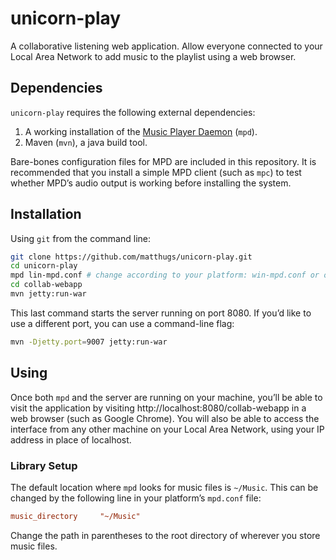 unicorn-play
============

A collaborative listening web application. Allow everyone connected to your
Local Area Network to add music to the playlist using a web browser.

## Dependencies

`unicorn-play` requires the following external dependencies:

1. A working installation of the [Music Player Daemon](http://mpd.wikia.com/wiki/Install) (`mpd`).
2. Maven (`mvn`), a java build tool.

Bare-bones configuration files for MPD are included in this repository. It is
recommended that you install a simple MPD client (such as `mpc`) to test
whether MPD’s audio output is working before installing the system.

## Installation

Using `git` from the command line:

```sh
git clone https://github.com/matthugs/unicorn-play.git
cd unicorn-play
mpd lin-mpd.conf # change according to your platform: win-mpd.conf or osx-mpd.conf
cd collab-webapp
mvn jetty:run-war
```

This last command starts the server running on port 8080. If you’d like to use
a different port, you can use a command-line flag:

```sh
mvn -Djetty.port=9007 jetty:run-war
```

## Using

Once both `mpd` and the server are running on your machine, you’ll be able to
visit the application by visiting http://localhost:8080/collab-webapp in a web
browser (such as Google Chrome). You will also be able to access the interface
from any other machine on your Local Area Network, using your IP address in
place of localhost.

### Library Setup

The default location where `mpd` looks for music files is `~/Music`. This can
be changed by the following line in your platform’s `mpd.conf` file:
```conf
music_directory		"~/Music"
```

Change the path in parentheses to the root directory of wherever you store
music files.
